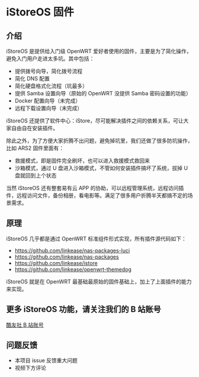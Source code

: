 # iStoreOS 固件

## 介绍

iStoreOS 是提供给入门级 OpenWRT 爱好者使用的固件，主要是为了简化操作，避免入门用户走进太多坑。其中包括：

* 提供拨号向导，简化拨号流程
* 简化 DNS 配置
* 简化硬盘格式化流程（坑最多）
* 提供 Samba 设置向导（原始的 OpenWRT 没提供 Samba 密码设置的功能）
* Docker 配置向导（未完成）
* 远程下载设置向导（未完成）

iStoreOS 还提供了软件中心：iStore，尽可能解决插件之间的依赖关系，可让大家自由自在安装插件。

除此之外，为了方便大家折腾不出问题，避免掉坑里，我们还做了很多防坑操作，比如 ARS2 固件里面有：

* 救援模式，即是固件完全刷坏，也可以进入救援模式救回来
* 沙箱模式，通过 U 盘进入沙箱模式，不管如何安装插件搞坏了系统，拔掉 U 盘就回到上个状态

当然 iStoreOS 还有整套易有云 APP 的协助，可以远程管理系统，远程访问插件，远程访问文件，备份相册，看电影等。满足了很多用户折腾半天都搞不定的场景需求。

## 原理

iStoreOS 几乎都是通过 OpenWRT 标准组件形式实现，所有插件源代码如下：

* https://github.com/linkease/nas-packages-luci
* https://github.com/linkease/nas-packages
* https://github.com/linkease/istore
* https://github.com/linkease/openwrt-themedog

iStoreOS 就是在 OpenWRT 最基础最原始的固件基础上，加上了上面插件的能力来实现。

## 更多 iStoreOS 功能，请关注我们的 B 站账号

[酷友社 B 站账号](https://space.bilibili.com/1492058311?spm_id_from=333.788.0.0)

## 问题反馈

* 本项目 issue 反馈重大问题
* 视频下方评论
